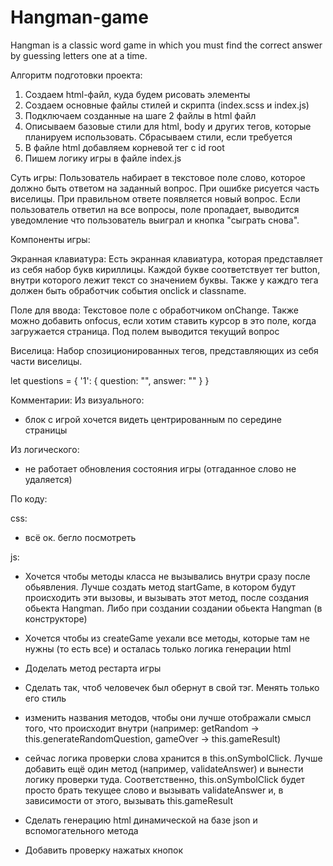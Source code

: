 # Hangman-game

Hangman is a classic word game in which you must find the correct answer by guessing letters one at a time.

Алгоритм подготовки проекта:

1. Создаем html-файл, куда будем рисовать элементы
2. Создаем основные файлы стилей и скрипта (index.scss и index.js)
3. Подключаем созданные на шаге 2 файлы в html файл
4. Описываем базовые стили для html, body и других тегов, которые планируем использовать. Сбрасываем стили, если требуется
5. В файле html добавляем корневой тег с id root
6. Пишем логику игры в файле index.js

Суть игры:
Пользователь набирает в текстовое поле слово, которое должно быть ответом на заданный вопрос. При ошибке рисуется часть виселицы. При правильном ответе появляется новый вопрос. Если пользователь ответил на все вопросы, поле пропадает, выводится уведомление что пользователь выиграл и кнопка "сыграть снова".

Компоненты игры:

Экранная клавиатура:
Есть экранная клавиатура, которая представляет из себя набор букв кириллицы. Каждой букве соответствует тег button, внутри которого лежит текст со значением буквы. Также у каждго тега должен быть обработчик события onclick и classname.

Поле для ввода:
Текстовое поле с обработчиком onChange. Также можно добавить onfocus, если хотим ставить курсор в это поле, когда загружается страница.
Под полем выводится текущий вопрос

Виселица:
Набор спозиционированных тегов, представляющих из себя части виселицы.

let questions = {
'1': {
question: "",
answer: ""
}
}

Комментарии:
Из визуального:

- блок с игрой хочется видеть центрированным по середине страницы

Из логического:

- не работает обновления состояния игры (отгаданное слово не удаляется)

По коду:

css:

- всё ок. бегло посмотреть

js:

- Хочется чтобы методы класса не вызывались внутри сразу после обьявления. Лучше создать метод startGame, в котором будут происходить эти вызовы, и вызывать этот метод, после создания обьекта Hangman. Либо при создании создании обьекта Hangman (в конструкторе)

- Хочется чтобы из createGame уехали все методы, которые там не нужны (то есть все) и осталась только логика генерации html

- Доделать метод рестарта игры

- Сделать так, чтоб человечек был обернут в свой тэг. Менять только его стиль

- изменить названия методов, чтобы они лучше отображали смысл того, что происходит внутри (например: getRandom -> this.generateRandomQuestion, gameOver -> this.gameResult)

- сейчас логика проверки слова хранится в this.onSymbolClick. Лучше добавить ещё один метод (например, validateAnswer) и вынести логику проверки туда. Соответственно, this.onSymbolClick будет просто брать текущее слово и вызывать validateAnswer и, в зависимости от этого, вызывать this.gameResult

- Сделать генерацию html динамической на базе json и вспомогательного метода

- Добавить проверку нажатых кнопок
